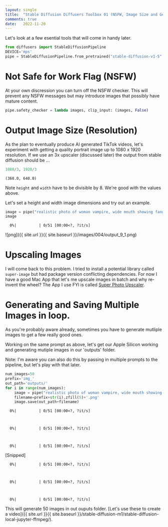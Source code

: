 ```yaml
---
layout: single
title:  "Stable Diffusion Diffusers Toolbox 01 (NSFW, Image Size and Generating Mutiple Images)"
comments: true
date:   2022-11-20
---
```


Let's look at a few esential tools that will come in handy later.

```python
from diffusers import StableDiffusionPipeline
DEVICE='mps'
pipe = StableDiffusionPipeline.from_pretrained("stable-diffusion-v1-5", use_auth_token=True).to(DEVICE)
```

# Not Safe for Work Flag (NSFW)

At your own discression you can turn off the NSFW checker.  This will prevent any NSFW messages but may introduce images that possibly have mature content. 

```python
pipe.safety_checker = lambda images, clip_input: (images, False)
```

# Output Image Size (Resolution)

As the plan to eventually produce AI generated TikTok videos, let's experiment with getting a quality portrait image up to 1080 x 1920 resolution. If we use an 3x upscaler (discussed later) the output from stable diffusion should be ...


```python
1080/3, 1920/3
```

    (360.0, 640.0)

Note `height` and `width` have to be divisible by 8.  We're good with the values above.

Let's set a height and width image dimensions and try out an example.

```python
image = pipe("realistic photo of woman vampire, wide mouth showing fangs, moody, foggy, gloomy", height=640, width=360).images[0]
image
```

      0%|          | 0/51 [00:00<?, ?it/s]

![png]({{ site.url }}{{ site.baseurl }}/images/004/output_9_1.png)


# Upscaling Images

I will come back to this problem. I tried to install a potential library called `super-image` but had package version conflicting dependencies.  For now I have a good Mac App that let's me upscale images in batch and why re-invent the wheel?  The App I use FYI is called [Super Photo Upscaler](https://apps.apple.com/au/app/super-photo-upscaler-waifu2x/id450451849?mt=12).


# Generating and Saving Multiple Images in loop.

As you're probably aware already, sometimes you have to generate mutliple images to get a few really good ones.

Working on the same prompt as above, let's get our Apple Silicon working and generating mutiple images in our 'outputs' folder.

Note: I'm aware you can also do this by passing in multiple prompts to the pipeline, but let's play with that later.


```python
num_images=50
prefix='img_'
out_path='outputs/'
for i in range(num_images):
    image = pipe("realistic photo of woman vampire, wide mouth showing fangs, moody, foggy, gloomy", height=640, width=360).images[0]
    filename=prefix+str(i).zfill(5)+'.png'
    image.save(out_path+filename)
```


      0%|          | 0/51 [00:00<?, ?it/s]



      0%|          | 0/51 [00:00<?, ?it/s]



      0%|          | 0/51 [00:00<?, ?it/s]



   [Snipped]


      0%|          | 0/51 [00:00<?, ?it/s]



      0%|          | 0/51 [00:00<?, ?it/s]



      0%|          | 0/51 [00:00<?, ?it/s]


This will generate 50 images in out ouputs folder. [Let's use these to create a video]({{ site.url }}{{ site.baseurl }}/stable-diffusion-m1/stable-diffusion-local-jupyter-ffmpeg/).
